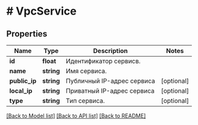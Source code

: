 # # VpcService

## Properties

Name | Type | Description | Notes
------------ | ------------- | ------------- | -------------
**id** | **float** | Идентификатор сервисв. |
**name** | **string** | Имя сервиса. |
**public_ip** | **string** | Публичный IP-адрес сервиса | [optional]
**local_ip** | **string** | Приватный IP-адрес сервиса | [optional]
**type** | **string** | Тип сервиса. | [optional]

[[Back to Model list]](../../README.md#models) [[Back to API list]](../../README.md#endpoints) [[Back to README]](../../README.md)
